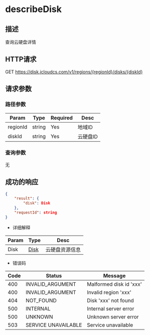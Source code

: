 # describeDisk

## 描述

查询云硬盘详情

## HTTP请求

GET <https://disk.jcloudcs.com/v1/regions/{regionId}/disks/{diskId}>

## 请求参数

### 路径参数

| Param | Type | Required | Desc |
|---|---|---|---|
| regionId | string | Yes | 地域ID |
| diskId | string | Yes | 云硬盘ID |

### 查询参数

无

## 成功的响应

```json
{
    "result": {
        "disk": Disk
    },
    "requestId": string
}
```

- 详细解释

| Param | Type | Desc |
|---|---|---|
| Disk | [Disk](../model/Disk.md) | 云硬盘资源信息 |

- 错误码

| Code | Status | Message |
|---|---|---|
| 400 | INVALID_ARGUMENT | Malformed disk id 'xxx' |
| 400 | INVALID_ARGUMENT | Invalid region 'xxx' |
| 404 | NOT_FOUND | Disk 'xxx' not found |
| 500 | INTERNAL | Internal server error |
| 500 | UNKNOWN | Unknown server error |
| 503 | SERVICE UNAVAILABLE | Service unavailable |

